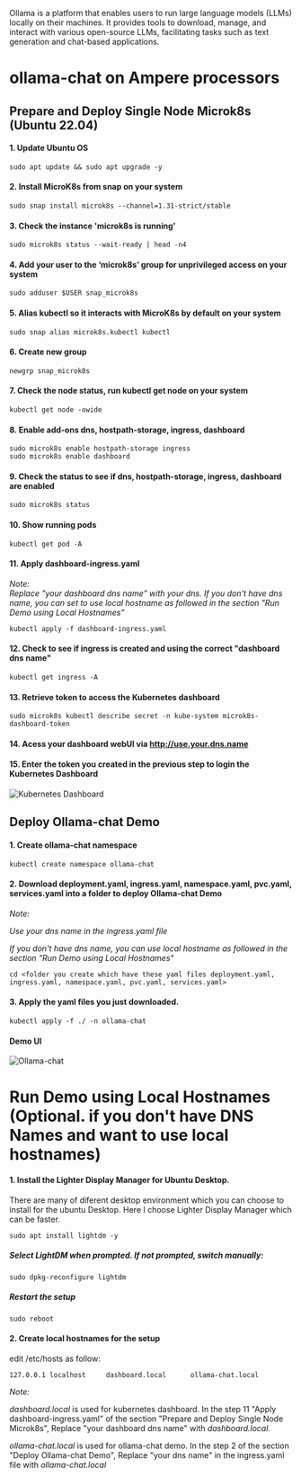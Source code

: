Ollama is a platform that enables users to run large language models (LLMs) locally on their machines. It provides tools to download, manage, and interact with various open-source LLMs, facilitating tasks such as text generation and chat-based applications.

# ollama-chat on Ampere processors
## Prepare and Deploy Single Node Microk8s (Ubuntu 22.04)
#### 1. Update Ubuntu OS
```sudo apt update && sudo apt upgrade -y```

#### 2. Install MicroK8s from snap on your system
```sudo snap install microk8s --channel=1.31-strict/stable```

#### 3. Check the instance 'microk8s is running'
```sudo microk8s status --wait-ready | head -n4```

#### 4. Add your user to the ‘microk8s’ group for unprivileged access on your system
```sudo adduser $USER snap_microk8s```

#### 5. Alias kubectl so it interacts with MicroK8s by default on your system
```sudo snap alias microk8s.kubectl kubectl```

#### 6. Create new group 
```newgrp snap_microk8s```

#### 7. Check the node status, run kubectl get node on your system
```kubectl get node -owide```

#### 8. Enable add-ons dns, hostpath-storage, ingress, dashboard
```
sudo microk8s enable hostpath-storage ingress
sudo microk8s enable dashboard
```

#### 9. Check the status to see if dns, hostpath-storage, ingress, dashboard are enabled
```sudo microk8s status```

#### 10. Show running pods
```kubectl get pod -A```

#### 11. Apply dashboard-ingress.yaml
*Note:*  
*Replace "your dashboard dns name" with your dns.*
*If you don't have dns name, you can set to use local hostname as followed in the section "Run Demo using Local Hostnames"*       

```kubectl apply -f dashboard-ingress.yaml``` 

#### 12. Check to see if ingress is created and using the correct "dashboard dns name"
```kubectl get ingress -A```

#### 13. Retrieve token to access the Kubernetes dashboard
```sudo microk8s kubectl describe secret -n kube-system microk8s-dashboard-token```

#### 14. Acess your dashboard webUI via http://use.your.dns.name

#### 15. Enter the token you created in the previous step to login the Kubernetes Dashboard
![Kubernetes Dashboard](dashboard-ollama.png)


## Deploy Ollama-chat Demo
#### 1. Create ollama-chat namespace
```kubectl create namespace ollama-chat```

#### 2. Download deployment.yaml, ingress.yaml, namespace.yaml, pvc.yaml, services.yaml into a folder to deploy Ollama-chat Demo
*Note:* 

*Use your dns name in the ingress.yaml file*

*If you don't have dns name, you can use local hostname as followed in the section "Run Demo using Local Hostnames"*

```cd <folder you create which have these yaml files deployment.yaml, ingress.yaml, namespace.yaml, pvc.yaml, services.yaml>```

#### 3. Apply the yaml files you just downloaded.
```kubectl apply -f ./ -n ollama-chat```

#### Demo UI

![Ollama-chat](ollama-chat.png)


# Run Demo using Local Hostnames (Optional. if you don't have DNS Names and want to use local hostnames) 

#### 1. Install the Lighter Display Manager for Ubuntu Desktop.
There are many of diferent desktop environment which you can choose to install for the ubuntu Desktop.  Here I choose
Lighter Display Manager which can be faster.

```sudo apt install lightdm -y```

##### Select *LightDM* when prompted.  If not prompted, switch manually:
```sudo dpkg-reconfigure lightdm```
##### Restart the setup
```sudo reboot```
#### 2. Create local hostnames for the setup
edit /etc/hosts as follow:

```127.0.0.1 localhost	   dashboard.local      ollama-chat.local```

*Note:*

*dashboard.local* is used for kubernetes dashboard.  In the step 11 "Apply dashboard-ingress.yaml" of the section "Prepare and Deploy Single Node Microk8s", Replace "your dashboard dns name" with *dashboard.local*.

*ollama-chat.local* is used for ollama-chat demo.  In  the step 2 of the section "Deploy Ollama-chat Demo", Replace "your dns name" in the ingress.yaml file with *ollama-chat.local*
